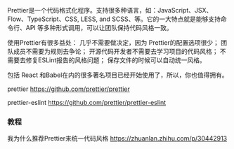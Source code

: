 Prettier是一个代码格式化程序。支持很多种语言，如：JavaScript、JSX、Flow、TypeScript、CSS, LESS, and SCSS、等。它的一大特点就是能够支持命令行、API 等多种形式调用，可以让团队保持代码风格一致。

使用Prettier有很多益处：
几乎不需要做决定，因为 Prettier的配置选项很少；
团队成员不需要为规则去争论；
开源代码开发者不需要去学习项目的代码风格；
不需要去修复ESLint报告的风格问题；
保存文件的时候可以自动统一风格。

包括 React 和Babel在内的很多著名项目已经开始使用了，所以，你也值得拥有。


prettier
https://github.com/prettier/prettier


prettier-eslint
https://github.com/prettier/prettier-eslint

### 教程
我为什么推荐Prettier来统一代码风格
https://zhuanlan.zhihu.com/p/30442913



